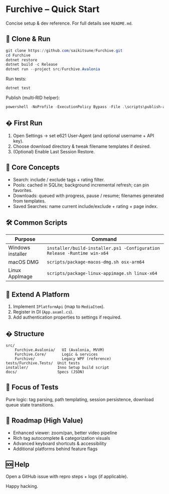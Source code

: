# Furchive – Quick Start

Concise setup & dev reference. For full details see `README.md`.

## 🚀 Clone & Run

```powershell
git clone https://github.com/saikitsune/Furchive.git
cd Furchive
dotnet restore
dotnet build -c Release
dotnet run --project src/Furchive.Avalonia
```

Run tests:
```powershell
dotnet test
```

Publish (multi‑RID helper):
```powershell
powershell -NoProfile -ExecutionPolicy Bypass -File .\scripts\publish-avalonia.ps1 -Configuration Release
```

## � First Run
1. Open Settings → set e621 User‑Agent (and optional username + API key).
2. Choose download directory & tweak filename templates if desired.
3. (Optional) Enable Last Session Restore.

## 🧭 Core Concepts
- Search: include / exclude tags + rating filter.
- Pools: cached in SQLite; background incremental refresh; can pin favorites.
- Downloads: queued with progress, pause / resume; filenames generated from templates.
- Saved Searches: name current include/exclude + rating + page index.

## 🛠 Common Scripts
| Purpose | Command |
| ------- | ------- |
| Windows installer | `installer/build-installer.ps1 -Configuration Release -Runtime win-x64` |
| macOS DMG | `scripts/package-macos-dmg.sh osx-arm64` |
| Linux AppImage | `scripts/package-linux-appimage.sh linux-x64` |

## 🧩 Extend A Platform
1. Implement `IPlatformApi` (map to `MediaItem`).
2. Register in DI (`App.axaml.cs`).
3. Add authentication properties to settings if required.

## � Structure
```
src/
	Furchive.Avalonia/   UI (Avalonia, MVVM)
	Furchive.Core/       Logic & services
	Furchive/            Legacy WPF (reference)
tests/Furchive.Tests/  Unit tests
installer/             Inno Setup build script
docs/                  Specs (JSON)
```

## 🧪 Focus of Tests
Pure logic: tag parsing, path templating, session persistence, download queue state transitions.

## 🔮 Roadmap (High Value)
- Enhanced viewer: zoom/pan, better video pipeline
- Rich tag autocomplete & categorization visuals
- Advanced keyboard shortcuts & accessibility
- Additional platforms behind feature flags

## 🆘 Help
Open a GitHub issue with repro steps + logs (if applicable).

Happy hacking.

